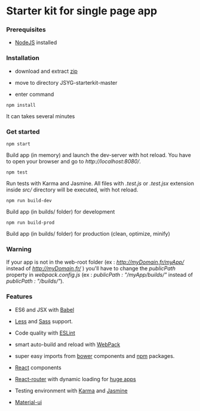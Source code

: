 # Starter kit for single page app


### Prerequisites
* [NodeJS](https://nodejs.org/en/) installed


### Installation

* download and extract [zip](https://github.com/YannickBochatay/JSYG-starterkit/archive/master.zip)

* move to directory JSYG-starterkit-master

* enter command
```shell
npm install
```
It can takes several minutes


### Get started
```shell
npm start
```
Build app (in memory) and launch the dev-server with hot reload.
You have to open your browser and go to *http://localhost:8080/*.


```shell
npm test
```
Run tests with Karma and Jasmine. All files with *.test.js* or *.test.jsx* extension inside *src/* directory will be executed, with hot reload.

```shell
npm run build-dev
```
Build app (in builds/ folder) for development

```shell
npm run build-prod
```
Build app (in builds/ folder) for production (clean, optimize, minify)


### Warning
If your app is not in the web-root folder (ex : *http://myDomain.fr/myApp/* instead of *http://myDomain.fr/* ) you'll have to change the *publicPath* property in *webpack.config.js* (ex : *publicPath : "/myApp/builds/"* instead of *publicPath : "/builds/"*).


### Features

* ES6 and JSX with [Babel](https://babeljs.io/)

* [Less](http://lesscss.org/) and [Sass](http://sass-lang.com/) support.

* Code quality with [ESLint](http://eslint.org/)

* smart auto-build and reload with [WebPack](https://webpack.github.io/)

* super easy imports from [bower](http://bower.io/) components and [npm](https://www.npmjs.com/) packages.

* [React](https://facebook.github.io/react/) components

* [React-router](https://github.com/reactjs/react-router/) with dynamic loading for [huge apps](https://github.com/reactjs/react-router/tree/master/examples/huge-apps)

* Testing environment with [Karma](https://karma-runner.github.io/) and [Jasmine](http://jasmine.github.io/)

* [Material-ui](http://www.material-ui.com/#/)
